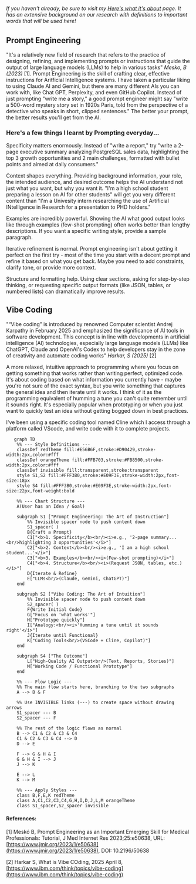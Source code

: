 ###### If you haven't already, be sure to visit my [Here's what it's about](hereswhatitsabout.md) page. It has an extensive background on our research with definitions to important words that will be used here!

## Prompt Engineering
"It's a relatively new field of research that refers to the practice of designing, refining, and implementing prompts or instructions that guide the output of large language models (LLMs) to help in various tasks" _Mesko, B (2023)_ [1]. Prompt Engineering is the skill of crafting clear, effective instructions for Aritficial Intelligence systems. I have taken a particular liking to using Claude AI and Gemini, but there are many different AIs you can work with, like Chat GPT, Perplexity, and even GitHub Copilot. 
Instead of just prompting "write me a story," a good prompt engineer might say "write a 500-word mystery story set in 1920s Paris, told from the perspective of a detective who speaks in short, clipped sentences." The better your prompt, the better results you'll get from the AI.

### Here's a few things I learnt by Prompting everyday...
Specificity matters enormously. Instead of "write a report," try "write a 2-page executive summary analyzing PostgreSQL sales data, highlighting the top 3 growth opportunities and 2 main challenges, formatted with bullet points and aimed at daily consumers."

Context shapes everything. Providing background information, your role, the intended audience, and desired outcome helps the AI understand not just what you want, but why you want it. "I'm a high school student preparing a lesson on AI for other students" will get you very different content than "I'm a Univesity intern researching the use of Artificial INtelligence in Research for a presentation to PHD holders."

Examples are incredibly powerful. Showing the AI what good output looks like through examples (few-shot prompting) often works better than lengthy descriptions. If you want a specific writing style, provide a sample paragraph.

Iterative refinement is normal. Prompt engineering isn't about getting it perfect on the first try - most of the time you start with a decent prompt and refine it based on what you get back. Maybe you need to add constraints, clarify tone, or provide more context.

Structure and formatting help. Using clear sections, asking for step-by-step thinking, or requesting specific output formats (like JSON, tables, or numbered lists) can dramatically improve results.


## Vibe Coding
"“Vibe coding” is introduced by renowned Computer scientist  Andrej Karpathy in February 2025 and emphasized the significance of AI tools in software development. This concept is in line with developments in artificial intelligence (AI) technologies, especially large language models (LLMs) like ChatGPT, Claude and OpenAI's Codex to help developers stay in the zone of creativity and automate coding works" _Harkar, S (2025)_ [2]

A more relaxed, intuitive approach to programming where you focus on getting something that works rather than writing perfect, optimized code. It's about coding based on what information you currently have - maybe you're not sure of the exact syntax, but you write something that captures the general idea and then iterate until it works. I think of it as the programming equivalent of humming a tune you can't quite remember until it sounds right. It's especially popular when prototyping or when you just want to quickly test an idea without getting bogged down in best practices.

I've been using a specific coding tool named Cline which I access through a platform called VScode, and write code with it to complete projects.

    

```mermaid
   graph TD
    %% --- Style Definitions ---
    classDef redTheme fill:#E56B6F,stroke:#D90429,stroke-width:2px,color:#fff
    classDef orangeTheme fill:#FFB703,stroke:#FB8500,stroke-width:2px,color:#fff
    classDef invisible fill:transparent,stroke:transparent
    style S1,S2 fill:#FFF3B0,stroke:#E09F3E,stroke-width:2px,font-size:18px
    style S4 fill:#FFF3B0,stroke:#E09F3E,stroke-width:2px,font-size:22px,font-weight:bold

    %% --- Chart Structure ---
    A(User has an Idea / Goal)

    subgraph S1 ["Prompt Engineering: The Art of Instruction"]
        %% Invisible spacer node to push content down
        S1_spacer( )
        B{Craft a Prompt}
        C1["<b>1. Specificity</b><br/><i>e.g., '2-page summary...<br/>highlighting 3 opportunities'</i>"]
        C2["<b>2. Context</b><br/><i>e.g., 'I am a high school student...'</i>"]
        C3["<b>3. Examples</b><br/><i>(Few-shot prompting)</i>"]
        C4["<b>4. Structure</b><br/><i>(Request JSON, tables, etc.)</i>"]
        D{Iterate & Refine}
        E["LLMs<br/>(Claude, Gemini, ChatGPT)"]
    end

    subgraph S2 ["Vibe Coding: The Art of Intuition"]
        %% Invisible spacer node to push content down
        S2_spacer( )
        F{Write Initial Code}
        G["Focus on 'what works'"]
        H["Prototype quickly"]
        I["Analogy:<br/><i>'Humming a tune until it sounds right'</i>"]
        J{Iterate until Functional}
        K["Coding Tools<br/>(VSCode + Cline, Copilot)"]
    end

    subgraph S4 ["The Outcome"]
        L["High-Quality AI Output<br/>(Text, Reports, Stories)"]
        M["Working Code / Functional Prototype"]
    end

    %% --- Flow Logic ---
    %% The main flow starts here, branching to the two subgraphs
    A --> B & F
    
    %% Use INVISIBLE links (---) to create space without drawing arrows
    S1_spacer --- B
    S2_spacer --- F
    
    %% The rest of the logic flows as normal
    B --> C1 & C2 & C3 & C4
    C1 & C2 & C3 & C4 --> D
    D --> E
    
    F --> G & H & I
    G & H & I --> J
    J --> K
    
    E --> L
    K --> M

    %% --- Apply Styles ---
    class B,F,E,K redTheme
    class A,C1,C2,C3,C4,G,H,I,D,J,L,M orangeTheme
    class S1_spacer,S2_spacer invisible
```


#### References:
[1] Meskó B, Prompt Engineering as an Important Emerging Skill for Medical Professionals: Tutorial, J Med Internet Res 2023;25:e50638, URL: [https://www.jmir.org/2023/1/e50638](https://www.jmir.org/2023/1/e50638), DOI: 10.2196/50638

[2] Harkar S, What is Vibe COding, 2025 April 8, [https://www.ibm.com/think/topics/vibe-coding](https://www.ibm.com/think/topics/vibe-coding)
